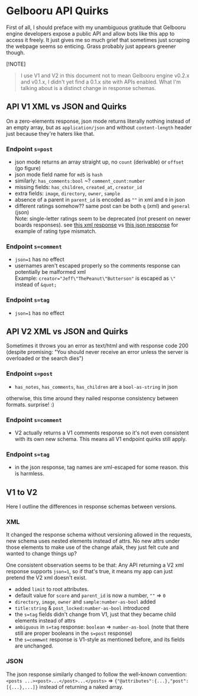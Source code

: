 # Gelbooru API Quirks

First of all, I should preface with my unambiguous gratitude that Gelbooru engine developers expose
a public API and allow bots like this app to access it freely. It just gives me so much grief that
sometimes just scraping the webpage seems so enticing. Grass probably just appears greener though.

[!NOTE]
> I use V1 and V2 in this document not to mean Gelbooru engine v0.2.x and v0.1.x, I didn't yet find
> a 0.1.x site with APIs enabled. What I'm talking about is a distinct change in response schemas.

## API V1 XML vs JSON and Quirks

On a zero-elements response, json mode returns literally nothing instead of an empty array, but as
`application/json` and without `content-length` header just because they're haters like that.

### Endpoint `s=post`

- json mode returns an array straight up, no `count` (derivable) or `offset` (go figure)
- json mode field name for `md5` is `hash`
- similarly: `has_comments:bool` ~? `comment_count:number`
- missing fields: `has_children`, `created_at`, `creator_id`
- extra fields: `image`, `directory`, `owner`, `sample`
- absence of a parent in `parent_id` is encoded as `""` in xml and `0` in json
- different ratings somehow?? same post can be both `q` (xml) and `general` (json)  
  Note: single-letter ratings seem to be deprecated (not present on newer boards responses).
  see [this xml response](https://safebooru.org/index.php?page=dapi&s=post&q=index&tags=md5%3Ae05b54a40fe120aefdfce5b2de5050bf)
  vs [this json response](https://safebooru.org/index.php?page=dapi&s=post&q=index&tags=md5%3Ae05b54a40fe120aefdfce5b2de5050bf&json=1)
  for example of rating type mismatch.

### Endpoint `s=comment`

- `json=1` has no effect
- usernames aren't escaped properly so the comments response can potentially be malformed xml  
  Example: `creator="Jeff\"ThePeanut\"Butterson"` is escaped as `\"` instead of `&quot;`

### Endpoint `s=tag`

- `json=1` has no effect

## API V2 XML vs JSON and Quirks

Sometimes it throws you an error as text/html and with response code 200 (despite promising: "You
should never receive an error unless the server is overloaded or the search dies")

### Endpoint `s=post`

- `has_notes`, `has_comments`, `has_children` are a `bool-as-string` in json

otherwise, this time around they nailed response consistency between formats. surprise! :)

### Endpoint `s=comment`

- V2 actually returns a V1 comments response so it's not even consistent with its own new schema.
  This means all V1 endpoint quirks still apply.

### Endpoint `s=tag`

- in the json response, tag names are xml-escaped for some reason. this is harmless.

## V1 to V2

Here I outline the differences in response schemas between versions.

### XML

It changed the response schema without versioning allowed in the requests, new schema uses nested
elements instead of attrs. No new attrs under those elements to make use of the change afaik, they
just felt cute and wanted to change things up?

One consistent observation seems to be that: Any API returning a V2 xml response supports `json=1`,
so if that's true, it means my app can just pretend the V2 xml doesn't exist.

- added `limit` to root attributes.
- default value for `score` and `parent_id` is now a number, `""` => `0`
- `directory`, `image`, `owner` and `sample:number-as-bool` added
- `title:string` & `post_locked:number-as-bool` introduced
- the `s=tag` fields didn't change from V1, just that they became child elements instead of attrs
- `ambiguous` in `s=tag` response: `boolean` => `number-as-bool` (note that there still are proper
  booleans in the `s=post` response)
- the `s=commwnt` response is V1-style as mentioned before, and its fields are unchanged.

### JSON

The json response similarly changed to follow the well-known convention:
`<posts ...><post>...</post>...</posts>` => `{"@attributes":{...},"post":[{...},...]}` instead of
returning a naked array.
